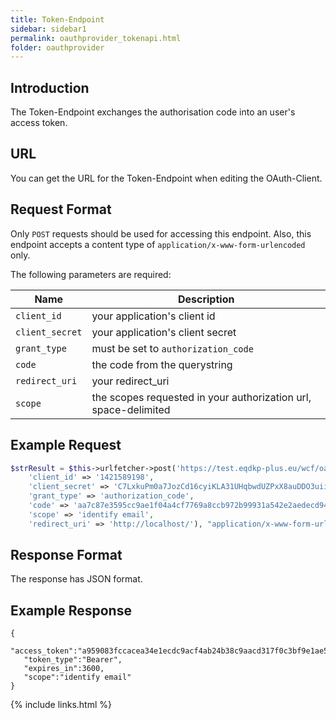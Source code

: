```yaml
---
title: Token-Endpoint
sidebar: sidebar1
permalink: oauthprovider_tokenapi.html
folder: oauthprovider
---
```


## Introduction

The Token-Endpoint exchanges the authorisation code into an user's access token.

## URL
You can get the URL for the Token-Endpoint when editing the OAuth-Client.

## Request Format

Only `POST` requests should be used for accessing this endpoint. Also, this endpoint accepts a content type of `application/x-www-form-urlencoded` only.

The following parameters are required:

| Name | Description |
|------|-------------|
|`client_id` | your application's client id |
|`client_secret` | your application's client secret |
|`grant_type` | must be set to `authorization_code` |
|`code` | the code from the querystring |
|`redirect_uri` | your redirect_uri |
|`scope` | the scopes requested in your authorization url, space-delimited |



## Example Request

```php
$strResult = $this->urlfetcher->post('https://test.eqdkp-plus.eu/wcf/oauth-token/', array(
	'client_id' => '1421589198', 
	'client_secret' => 'C7LxkuPm0a7JozCd16cyiKLA31UHqbwdUZPxX8auDDO3uiiFqa1Q7SRObHtLsd2k9pmYZqmAqKBlkf3ThCtScMSTzhz9DSfjW7GP0DAfNaWO0ZXNT8SzNqWO6yTfwVq7', 
	'grant_type' => 'authorization_code', 
	'code' => 'aa7c87e3595cc9ae1f04a4cf7769a8ccb972b99931a542e2aedecd9428aa7d8c18d6f16b2fa96020b4cf5aff44d8ce87bdec', 
	'scope' => 'identify email', 
	'redirect_uri' => 'http://localhost/'), "application/x-www-form-urlencoded; charset=utf-8");
```

## Response Format

The response has JSON format.

## Example Response


```
{ 
   "access_token":"a959083fccacea34e1ecdc9acf4ab24b38c9aacd317f0c3bf9e1ae51b25a5a5b10b92174d4327c60024307605e5d927c1a4bca1da94040a76f6c12be6e85a8a9457d83039068",
   "token_type":"Bearer",
   "expires_in":3600,
   "scope":"identify email"
}
```


{% include links.html %}
